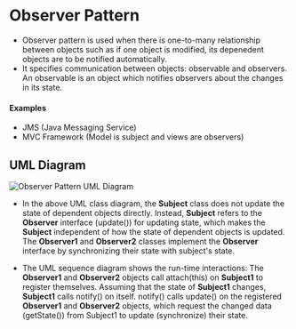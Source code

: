 # Observer Pattern

- Observer pattern is used when there is one-to-many relationship between objects such as if one object is modified, its depenedent objects are to be notified automatically. 
- It specifies communication between objects: observable and observers. An observable is an object which notifies observers about the changes in its state.

#### Examples 
- JMS (Java Messaging Service)
- MVC Framework (Model is subject and views are observers)

## UML Diagram
![Observer Pattern UML Diagram](https://github.com/javamultiplex/clean-code-principles-and-patterns/blob/master/src/main/java/com/javamultiplex/pattern/behavioral/uml/Observer_Design_Pattern_UML.jpg)

- In the above UML class diagram, the **Subject** class does not update the state of dependent objects directly. Instead, **Subject** refers to the **Observer** interface (update()) for updating state, which makes the **Subject** independent of how the state of dependent objects is updated. The **Observer1** and **Observer2** classes implement the **Observer** interface by synchronizing their state with subject's state.

- The UML sequence diagram shows the run-time interactions: The **Observer1** and **Observer2** objects call attach(this) on **Subject1** to register themselves. Assuming that the state of **Subject1** changes, **Subject1** calls notify() on itself.
notify() calls update() on the registered **Observer1** and **Observer2** objects, which request the changed data (getState()) from Subject1 to update (synchronize) their state.
